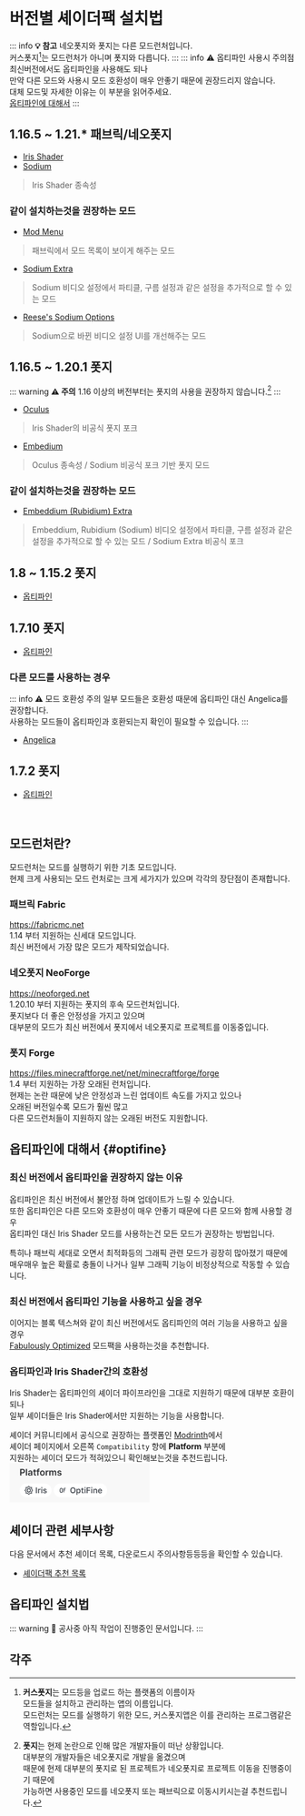 # 버전별 셰이더팩 설치법

::: info **💡 참고**
네오폿지와 폿지는 다른 모드런처입니다.  
커스폿지[^curseforge]는 모드런처가 아니며 폿지와 다릅니다.
:::
::: info ⚠️ 옵티파인 사용시 주의점
최신버전에서도 옵티파인을 사용해도 되나  
만약 다른 모드와 사용시 모드 호환성이 매우 안좋기 때문에 권장드리지 않습니다.  
대체 모드및 자세한 이유는 이 부분을 읽어주세요.  
[옵티파인에 대해서](#optifine)
:::

## 1.16.5 ~ 1.21.* 패브릭/네오폿지

- [Iris Shader](https://modrinth.com/mod/iris)
- [Sodium](https://modrinth.com/mod/sodium)
> Iris Shader 종속성

### **같이 설치하는것을 권장하는 모드**
- [Mod Menu](https://modrinth.com/mod/modmenu)
> 패브릭에서 모드 목록이 보이게 해주는 모드
- [Sodium Extra](https://modrinth.com/mod/sodium-extra)
> Sodium 비디오 설정에서 파티클, 구름 설정과 같은 설정을 추가적으로 할 수 있는 모드 
- [Reese's Sodium Options](https://modrinth.com/mod/reeses-sodium-options)
> Sodium으로 바뀐 비디오 설정 UI를 개선해주는 모드

## 1.16.5 ~ 1.20.1 폿지

::: warning **⚠️ 주의**
1.16 이상의 버전부터는 폿지의 사용을 권장하지 않습니다.[^forge]
:::

- [Oculus](https://modrinth.com/mod/oculus)
> Iris Shader의 비공식 폿지 포크
- [Embedium](https://modrinth.com/mod/embeddium)
> Oculus 종속성 / Sodium 비공식 포크 기반 폿지 모드

### **같이 설치하는것을 권장하는 모드**
- [Embeddium (Rubidium) Extra](https://modrinth.com/mod/rubidium-extra)
> Embeddium, Rubidium (Sodium) 비디오 설정에서 파티클, 구름 설정과 같은 설정을 추가적으로 할 수 있는 모드 / Sodium Extra 비공식 포크

## 1.8 ~ 1.15.2 폿지

- [옵티파인](https://optifine.net/downloads)

## 1.7.10 폿지

- [옵티파인](https://optifine.net/downloads)
  
### 다른 모드를 사용하는 경우
::: info ⚠️ 모드 호환성 주의
일부 모드들은 호환성 때문에 옵티파인 대신 Angelica를 권장합니다.  
사용하는 모드들이 옵티파인과 호환되는지 확인이 필요할 수 있습니다.
:::

- [Angelica](https://modrinth.com/mod/angelica)

## 1.7.2 폿지

- [옵티파인](https://optifine.net/downloads)

<br>

## 모드런처란?
모드런처는 모드를 실행하기 위한 기초 모드입니다.  
현제 크게 사용되는 모드 런처로는 크게 세가지가 있으며 각각의 장단점이 존재합니다.  

### 패브릭 Fabric
https://fabricmc.net  
1.14 부터 지원하는 신세대 모드입니다.  
최신 버전에서 가장 많은 모드가 제작되었습니다.  

### 네오폿지 NeoForge
https://neoforged.net  
1.20.10 부터 지원하는 폿지의 후속 모드런처입니다.  
폿지보다 더 좋은 안정성을 가지고 있으며  
대부분의 모드가 최신 버전에서 폿지에서 네오폿지로 프로젝트를 이동중입니다.  

### 폿지 Forge
https://files.minecraftforge.net/net/minecraftforge/forge  
1.4 부터 지원하는 가장 오래된 런처입니다.  
현제는 논란 때문에 낮은 안정성과 느린 업데이트 속도를 가지고 있으나  
오래된 버전일수록 모드가 훨씬 많고  
다른 모드런처들이 지원하지 않는 오래된 버전도 지원합니다.

## 옵티파인에 대해서 {#optifine}

### 최신 버전에서 옵티파인을 권장하지 않는 이유
옵티파인은 최신 버전에서 불안정 하며 업데이트가 느릴 수 있습니다.  
또한 옵티파인은 다른 모드와 호환성이 매우 안좋기 때문에 다른 모드와 함께 사용할 경우  
옵티파인 대신 Iris Shader 모드를 사용하는건 모든 모드가 권장하는 방법입니다.  

특히나 패브릭 세대로 오면서 최적화등의 그래픽 관련 모드가 굉장히 많아졌기 때문에  
매우매우 높은 확률로 충돌이 나거나 일부 그래픽 기능이 비정상적으로 작동할 수 있습니다.  

### 최신 버전에서 옵티파인 기능을 사용하고 싶을 경우  
이어지는 블록 텍스쳐와 같이 최신 버전에서도 옵티파인의 여러 기능을 사용하고 싶을 경우  
[Fabulously Optimized](https://modrinth.com/modpack/fabulously-optimized) 모드팩을 사용하는것을 추천합니다.

### 옵티파인과 Iris Shader간의 호환성  
Iris Shader는 옵티파인의 셰이더 파이프라인을 그대로 지원하기 때문에 대부분 호환이 되나  
일부 셰이더들은 Iris Shader에서만 지원하는 기능을 사용합니다. 

셰이더 커뮤니티에서 공식으로 권장하는 플랫폼인 [Modrinth](https://modrinth.com/shaders)에서  
셰이더 페이지에서 오른쪽 `Compatibility` 항에 **Platform** 부분에  
지원하는 셰이더 모드가 적혀있으니 확인해보는것을 추천드립니다.  
![](comp.png)

## 셰이더 관련 세부사항  
다음 문서에서 추천 셰이더 목록, 다운로드시 주의사항등등등을 확인할 수 있습니다.
- [셰이더팩 추천 목록](/java/shader_rec/shader_rec)

## 옵티파인 설치법

::: warning 🔨 공사중
아직 작업이 진행중인 문서입니다.
:::

## 각주

[^curseforge]: **커스폿지**는 모드등을 업로드 하는 플랫폼의 이름이자  
모드들을 설치하고 관리하는 앱의 이름입니다.  
모드런처는 모드를 실행하기 위한 모드, 커스폿지앱은 이를 관리하는 프로그램같은 역할입니다.

[^forge]: **폿지**는 현제 논란으로 인해 많은 개발자들이 떠난 상황입니다.  
대부분의 개발자들은 네오폿지로 개발을 옮겼으며  
때문에 현제 대부분의 폿지로 된 프로젝트가 네오폿지로 프로젝트 이동을 진행중이기 때문에  
가능하면 사용중인 모드를 네오폿지 또는 패브릭으로 이동시키시는걸 추천드립니다.
